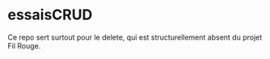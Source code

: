 # essaisCRUD

Ce repo sert surtout pour le delete, qui est structurellement absent du projet Fil Rouge.
